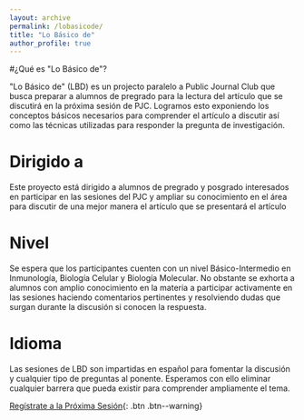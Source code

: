 ```yaml
---
layout: archive
permalink: /lobasicode/
title: "Lo Básico de"
author_profile: true
---
```

#¿Qué es "Lo Básico de"?

"Lo Básico de" (LBD) es un projecto paralelo a Public Journal Club que busca preparar a alumnos de pregrado para la lectura del artículo que se discutirá en la próxima sesión de PJC. Logramos esto exponiendo los conceptos básicos necesarios para comprender el artículo a discutir así como las técnicas utilizadas para responder la pregunta de investigación.

# Dirigido a
Este proyecto está dirigido a alumnos de pregrado y posgrado interesados en participar en las sesiones del PJC y ampliar su conocimiento en el área para discutir de una mejor manera el artículo que se presentará el artículo
# Nivel
Se espera que los participantes cuenten con un nivel Básico-Intermedio en Inmunología, Biología Celular y Biología Molecular. No obstante se exhorta a alumnos con amplio conocimiento en la materia a participar activamente en las sesiones haciendo comentarios pertinentes y resolviendo dudas que surgan durante la discusión si conocen la respuesta.
# Idioma
Las sesiones de LBD son impartidas en español para fomentar la discusión y cualquier tipo de preguntas al ponente. Esperamos con ello eliminar cualquier barrera que pueda existir para comprender ampliamente el tema.

[Regístrate a la Próxima Sesión](#link){: .btn .btn--warning}
